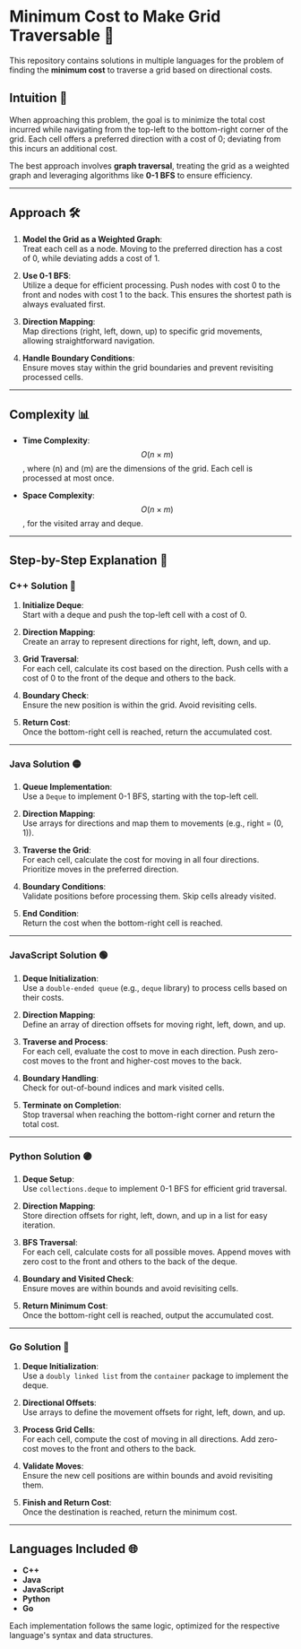 # Minimum Cost to Make Grid Traversable 🚀

This repository contains solutions in multiple languages for the problem of finding the **minimum cost** to traverse a grid based on directional costs.

## Intuition 🧠

When approaching this problem, the goal is to minimize the total cost incurred while navigating from the top-left to the bottom-right corner of the grid. Each cell offers a preferred direction with a cost of 0; deviating from this incurs an additional cost.

The best approach involves **graph traversal**, treating the grid as a weighted graph and leveraging algorithms like **0-1 BFS** to ensure efficiency.

---

## Approach 🛠️

1. **Model the Grid as a Weighted Graph**:  
   Treat each cell as a node. Moving to the preferred direction has a cost of 0, while deviating adds a cost of 1.

2. **Use 0-1 BFS**:  
   Utilize a deque for efficient processing. Push nodes with cost 0 to the front and nodes with cost 1 to the back. This ensures the shortest path is always evaluated first.

3. **Direction Mapping**:  
   Map directions (right, left, down, up) to specific grid movements, allowing straightforward navigation.

4. **Handle Boundary Conditions**:  
   Ensure moves stay within the grid boundaries and prevent revisiting processed cells.

---

## Complexity 📊

- **Time Complexity**:  
  $$O(n \times m)$$, where \(n\) and \(m\) are the dimensions of the grid. Each cell is processed at most once.
  
- **Space Complexity**:  
  $$O(n \times m)$$, for the visited array and deque.

---

## Step-by-Step Explanation 📝

### C++ Solution 🔵

1. **Initialize Deque**:  
   Start with a deque and push the top-left cell with a cost of 0.

2. **Direction Mapping**:  
   Create an array to represent directions for right, left, down, and up.

3. **Grid Traversal**:  
   For each cell, calculate its cost based on the direction. Push cells with a cost of 0 to the front of the deque and others to the back.

4. **Boundary Check**:  
   Ensure the new position is within the grid. Avoid revisiting cells.

5. **Return Cost**:  
   Once the bottom-right cell is reached, return the accumulated cost.

---

### Java Solution 🟡

1. **Queue Implementation**:  
   Use a `Deque` to implement 0-1 BFS, starting with the top-left cell.

2. **Direction Mapping**:  
   Use arrays for directions and map them to movements (e.g., right = (0, 1)).

3. **Traverse the Grid**:  
   For each cell, calculate the cost for moving in all four directions. Prioritize moves in the preferred direction.

4. **Boundary Conditions**:  
   Validate positions before processing them. Skip cells already visited.

5. **End Condition**:  
   Return the cost when the bottom-right cell is reached.

---

### JavaScript Solution 🟢

1. **Deque Initialization**:  
   Use a `double-ended queue` (e.g., `deque` library) to process cells based on their costs.

2. **Direction Mapping**:  
   Define an array of direction offsets for moving right, left, down, and up.

3. **Traverse and Process**:  
   For each cell, evaluate the cost to move in each direction. Push zero-cost moves to the front and higher-cost moves to the back.

4. **Boundary Handling**:  
   Check for out-of-bound indices and mark visited cells.

5. **Terminate on Completion**:  
   Stop traversal when reaching the bottom-right corner and return the total cost.

---

### Python Solution 🟣

1. **Deque Setup**:  
   Use `collections.deque` to implement 0-1 BFS for efficient grid traversal.

2. **Direction Mapping**:  
   Store direction offsets for right, left, down, and up in a list for easy iteration.

3. **BFS Traversal**:  
   For each cell, calculate costs for all possible moves. Append moves with zero cost to the front and others to the back of the deque.

4. **Boundary and Visited Check**:  
   Ensure moves are within bounds and avoid revisiting cells.

5. **Return Minimum Cost**:  
   Once the bottom-right cell is reached, output the accumulated cost.

---

### Go Solution 🔵

1. **Deque Initialization**:  
   Use a `doubly linked list` from the `container` package to implement the deque.

2. **Directional Offsets**:  
   Use arrays to define the movement offsets for right, left, down, and up.

3. **Process Grid Cells**:  
   For each cell, compute the cost of moving in all directions. Add zero-cost moves to the front and others to the back.

4. **Validate Moves**:  
   Ensure the new cell positions are within bounds and avoid revisiting them.

5. **Finish and Return Cost**:  
   Once the destination is reached, return the minimum cost.

---

## Languages Included 🌐

- **C++**  
- **Java**  
- **JavaScript**  
- **Python**  
- **Go**

Each implementation follows the same logic, optimized for the respective language's syntax and data structures.
